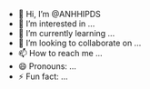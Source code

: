 - 👋 Hi, I’m @ANHHIPDS
- 👀 I’m interested in ...
- 🌱 I’m currently learning ...
- 💞️ I’m looking to collaborate on ...
- 📫 How to reach me ...
- 😄 Pronouns: ...
- ⚡ Fun fact: ...

<!---
ANHHIPDS/ANHHIPDS is a ✨ special ✨ repository because its `README.md` (this file) appears on your GitHub profile.
You can click the Preview link to take a look at your changes.
--->
